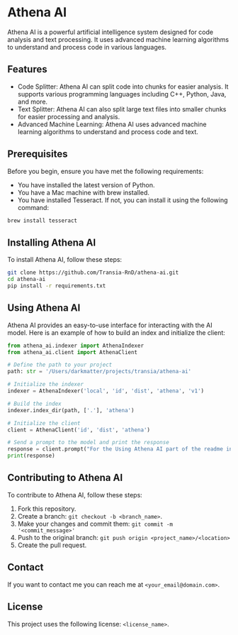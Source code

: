 # Athena AI

Athena AI is a powerful artificial intelligence system designed for code analysis and text processing. It uses advanced machine learning algorithms to understand and process code in various languages.

## Features

- Code Splitter: Athena AI can split code into chunks for easier analysis. It supports various programming languages including C++, Python, Java, and more.
- Text Splitter: Athena AI can also split large text files into smaller chunks for easier processing and analysis.
- Advanced Machine Learning: Athena AI uses advanced machine learning algorithms to understand and process code and text.

## Prerequisites

Before you begin, ensure you have met the following requirements:

- You have installed the latest version of Python.
- You have a Mac machine with brew installed.
- You have installed Tesseract. If not, you can install it using the following command:

```bash
brew install tesseract
```

## Installing Athena AI

To install Athena AI, follow these steps:

```bash
git clone https://github.com/Transia-RnD/athena-ai.git
cd athena-ai
pip install -r requirements.txt
```

## Using Athena AI

Athena AI provides an easy-to-use interface for interacting with the AI model. Here is an example of how to build an index and initialize the client:

```python
from athena_ai.indexer import AthenaIndexer
from athena_ai.client import AthenaClient

# Define the path to your project
path: str = '/Users/darkmatter/projects/transia/athena-ai'

# Initialize the indexer
indexer = AthenaIndexer('local', 'id', 'dist', 'athena', 'v1')

# Build the index
indexer.index_dir(path, ['.'], 'athena')

# Initialize the client
client = AthenaClient('id', 'dist', 'athena')

# Send a prompt to the model and print the response
response = client.prompt("For the Using Athena AI part of the readme include ")
print(response)
```

## Contributing to Athena AI

To contribute to Athena AI, follow these steps:

1. Fork this repository.
2. Create a branch: `git checkout -b <branch_name>`.
3. Make your changes and commit them: `git commit -m '<commit_message>'`
4. Push to the original branch: `git push origin <project_name>/<location>`
5. Create the pull request.

## Contact

If you want to contact me you can reach me at `<your_email@domain.com>`.

## License

This project uses the following license: `<license_name>`.